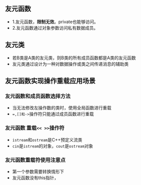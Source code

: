 ## 友元函数

* 1.友元函数，**限制无效**。private也能够访问。
* 2.友元函数通过对象参数访问私有数据成员。

## 友元类

* 若B类是A类的友元类，则B类的所有成员函数都是A类的友元函数
* 友元类通过设计为一种对数据操作或类之间传递消息的辅助类

## 友元函数实现操作重载应用场景
### 友元函数和成员函数选择方法

*  当无法修改左操作数的类时，使用全局函数进行重载
*  `=,[]和->`操作符只能通过成员函数进行重载

### 友元函数 重载`<< >>`操作符

* `istream`和`ostream`是C++预定义流类
* `cin`是`istream`的对象，`cout`是`ostream`对象

### 友元函数重载符使用注意点

* 第一个参数需要转换情形下
* 友元函数没有this指针，

